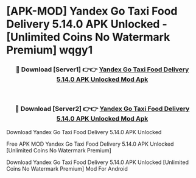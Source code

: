 # [APK-MOD] Yandex Go  Taxi Food Delivery 5.14.0 APK Unlocked - [Unlimited Coins No Watermark Premium] wqgy1



<div align="center">
<h3>🔴 Download [Server1] 👉👉 <a href="https://momento.my/?title=Yandex_Go__Taxi_Food_Delivery_5.14.0_APK_Unlocked">Yandex Go  Taxi Food Delivery 5.14.0 APK Unlocked Mod Apk</a></h3><br>

<h3>🔴 Download [Server2] 👉👉 <a href="https://momento.my/?title=Yandex_Go__Taxi_Food_Delivery_5.14.0_APK_Unlocked">Yandex Go  Taxi Food Delivery 5.14.0 APK Unlocked Mod Apk</a></h3>
</div>



Download Yandex Go  Taxi Food Delivery 5.14.0 APK Unlocked 

Free APK MOD Yandex Go  Taxi Food Delivery 5.14.0 APK Unlocked [Unlimited Coins No Watermark Premium]

Download Yandex Go  Taxi Food Delivery 5.14.0 APK Unlocked [Unlimited Coins No Watermark Premium] Mod For Android
